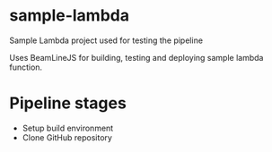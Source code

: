# sample-lambda
Sample Lambda project used for testing the pipeline

Uses BeamLineJS for building, testing and deploying sample lambda function.

# Pipeline stages
* Setup build environment
* Clone GitHub repository
